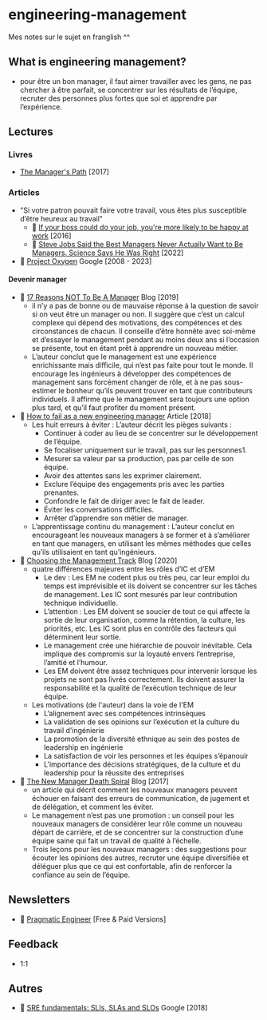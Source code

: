 # engineering-management
Mes notes sur le sujet en franglish ^^

## What is engineering management?

- pour être un bon manager, il faut aimer travailler avec les gens, ne pas chercher à être parfait, se concentrer sur les résultats de l’équipe, recruter des personnes plus fortes que soi et apprendre par l’expérience.


## Lectures

### Livres
- [The Manager's Path](https://www.amazon.fr/-/en/Camille-Fournier/dp/1491973897) [2017]
 
### Articles

- "Si votre patron pouvait faire votre travail, vous êtes plus susceptible d’être heureux au travail"
  - 📙 [If your boss could do your job, you're more likely to be happy at work](https://hbr.org/2016/12/if-your-boss-could-do-your-job-youre-more-likely-to-be-happy-at-work) [2016]
  - 📙 [Steve Jobs Said the Best Managers Never Actually Want to Be Managers. Science Says He Was Right](https://www.inc.com/jeff-haden/37-years-ago-steve-jobs-said-best-managers-never-want-to-be-a-manager-science-says-he-was-right.html) [2022]
- 📙 [Project Oxygen](https://rework.withgoogle.com/blog/the-evolution-of-project-oxygen/) Google [2008 - 2023]

#### Devenir manager  
- 📙 [17 Reasons NOT To Be A Manager](https://charity.wtf/2019/09/08/reasons-not-to-be-a-manager/comment-page-1/) Blog [2019]
  - il n’y a pas de bonne ou de mauvaise réponse à la question de savoir si on veut être un manager ou non. Il suggère que c’est un calcul complexe qui dépend des motivations, des compétences et des circonstances de chacun. Il conseille d’être honnête avec soi-même et d’essayer le management pendant au moins deux ans si l’occasion se présente, tout en étant prêt à apprendre un nouveau métier.
  - L’auteur conclut que le management est une expérience enrichissante mais difficile, qui n’est pas faite pour tout le monde. Il encourage les ingénieurs à développer des compétences de management sans forcément changer de rôle, et à ne pas sous-estimer le bonheur qu’ils peuvent trouver en tant que contributeurs individuels. Il affirme que le management sera toujours une option plus tard, et qu’il faut profiter du moment présent.
- 📙 [How to fail as a new engineering manager](https://medium.com/@hashbrown/how-to-fail-as-a-new-engineering-manager-30b5fb617a) Article [2018]
  - Les huit erreurs à éviter : L’auteur décrit les pièges suivants :
    - Continuer à coder au lieu de se concentrer sur le développement de l’équipe.
    - Se focaliser uniquement sur le travail, pas sur les personnes1.
    - Mesurer sa valeur par sa production, pas par celle de son équipe.
    - Avoir des attentes sans les exprimer clairement.
    - Exclure l’équipe des engagements pris avec les parties prenantes.
    - Confondre le fait de diriger avec le fait de leader.
    - Éviter les conversations difficiles.
    - Arrêter d’apprendre son métier de manager.
  - L’apprentissage continu du management : L’auteur conclut en encourageant les nouveaux managers à se former et à s’améliorer en tant que managers, en utilisant les mêmes méthodes que celles qu’ils utilisaient en tant qu’ingénieurs.
- 📙 [Choosing the Management Track](https://blog.danielna.com/choosing-the-management-track/) Blog [2020]
  - quatre différences majeures entre les rôles d’IC et d’EM
    - Le dev : Les EM ne codent plus ou très peu, car leur emploi du temps est imprévisible et ils doivent se concentrer sur les tâches de management. Les IC sont mesurés par leur contribution technique individuelle.
    - L’attention : Les EM doivent se soucier de tout ce qui affecte la sortie de leur organisation, comme la rétention, la culture, les priorités, etc. Les IC sont plus en contrôle des facteurs qui déterminent leur sortie.
    - Le management crée une hiérarchie de pouvoir inévitable. Cela implique des compromis sur la loyauté envers l’entreprise, l’amitié et l’humour.
    - Les EM doivent être assez techniques pour intervenir lorsque les projets ne sont pas livrés correctement. Ils doivent assurer la responsabilité et la qualité de l’exécution technique de leur équipe.
  - Les motivations (de l'auteur) dans la voie de l'EM
    - L’alignement avec ses compétences intrinsèques
    - La validation de ses opinions sur l’exécution et la culture du travail d’ingénierie
    - La promotion de la diversité ethnique au sein des postes de leadership en ingénierie
    - La satisfaction de voir les personnes et les équipes s’épanouir
    - L’importance des décisions stratégiques, de la culture et du leadership pour la réussite des entreprises
- 📙 [The New Manager Death Spiral](https://randsinrepose.com/archives/the-new-manager-death-spiral/) Blog [2017]
  - un article qui décrit comment les nouveaux managers peuvent échouer en faisant des erreurs de communication, de jugement et de délégation, et comment les éviter.
  - Le management n’est pas une promotion : un conseil pour les nouveaux managers de considérer leur rôle comme un nouveau départ de carrière, et de se concentrer sur la construction d’une équipe saine qui fait un travail de qualité à l’échelle.
  - Trois leçons pour les nouveaux managers : des suggestions pour écouter les opinions des autres, recruter une équipe diversifiée et déléguer plus que ce qui est confortable, afin de renforcer la confiance au sein de l’équipe.
  
## Newsletters
- 📙 [Pragmatic Engineer](https://newsletter.pragmaticengineer.com) [Free & Paid Versions]

## Feedback

- 1:1 


## Autres
- 📙 [SRE fundamentals: SLIs, SLAs and SLOs](https://cloud.google.com/blog/products/devops-sre/sre-fundamentals-slis-slas-and-slos) Google [2018]
